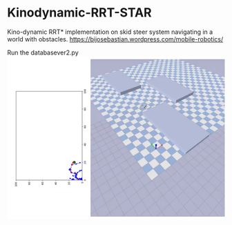 # Kinodynamic-RRT-STAR
Kino-dynamic RRT* implementation on skid steer system navigating in a world with obstacles.
https://bijosebastian.wordpress.com/mobile-robotics/

Run the databasever2.py
![alt text](https://github.com/BijoSebastian/Kinodynamic-RRT-STAR/blob/master/Presentation1.png)
